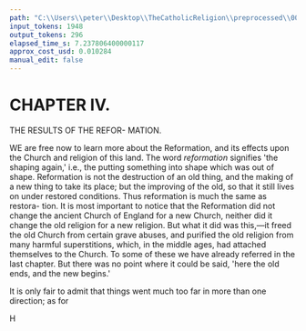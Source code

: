 ```yaml
---
path: "C:\\Users\\peter\\Desktop\\TheCatholicReligion\\preprocessed\\00116.jpg"
input_tokens: 1948
output_tokens: 296
elapsed_time_s: 7.237806400000117
approx_cost_usd: 0.010284
manual_edit: false
---
```

# CHAPTER IV.

THE RESULTS OF THE REFOR-
MATION.

WE are free now to learn more about the
Reformation, and its effects upon the
Church and religion of this land. The word
*reformation* signifies 'the shaping again,' i.e., the
putting something into shape which was out of
shape. Reformation is not the destruction of
an old thing, and the making of a new thing to
take its place; but the improving of the old, so
that it still lives on under restored conditions.
Thus reformation is much the same as restora-
tion. It is most important to notice that the
Reformation did not change the ancient Church
of England for a new Church, neither did it
change the old religion for a new religion. But
what it did was this,—it freed the old Church
from certain grave abuses, and purified the old
religion from many harmful superstitions, which,
in the middle ages, had attached themselves to
the Church. To some of these we have already
referred in the last chapter. But there was no
point where it could be said, 'here the old ends,
and the new begins.'

It is only fair to admit that things went much
too far in more than one direction; as for

H